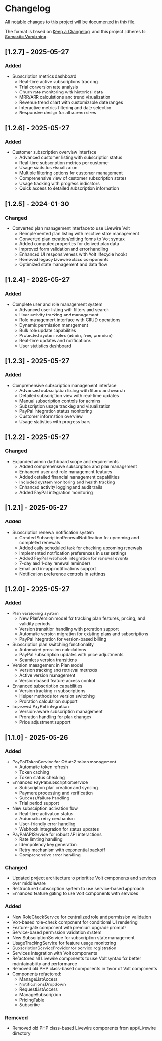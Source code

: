 # Changelog

All notable changes to this project will be documented in this file.

The format is based on [Keep a Changelog](https://keepachangelog.com/en/1.0.0/),
and this project adheres to [Semantic Versioning](https://semver.org/spec/v2.0.0.html).

## [1.2.7] - 2025-05-27

### Added
- Subscription metrics dashboard
  - Real-time active subscriptions tracking
  - Trial conversion rate analysis
  - Churn rate monitoring with historical data
  - MRR/ARR calculations and trend visualization
  - Revenue trend chart with customizable date ranges
  - Interactive metrics filtering and date selection
  - Responsive design for all screen sizes

## [1.2.6] - 2025-05-27

### Added
- Customer subscription overview interface
  - Advanced customer listing with subscription status
  - Real-time subscription metrics per customer
  - Usage statistics visualization
  - Multiple filtering options for customer management
  - Comprehensive view of customer subscription states
  - Usage tracking with progress indicators
  - Quick access to detailed subscription information

## [1.2.5] - 2024-01-30

### Changed
- Converted plan management interface to use Livewire Volt
  - Reimplemented plan listing with reactive state management
  - Converted plan creation/editing forms to Volt syntax
  - Added computed properties for derived plan data
  - Improved form validation and error handling
  - Enhanced UI responsiveness with Volt lifecycle hooks
  - Removed legacy Livewire class components
  - Optimized state management and data flow

## [1.2.4] - 2025-05-27

### Added
- Complete user and role management system
  - Advanced user listing with filters and search
  - User activity tracking and management
  - Role management interface with CRUD operations
  - Dynamic permission management
  - Bulk role update capabilities
  - Protected system roles (admin, free, premium)
  - Real-time updates and notifications
  - User statistics dashboard

## [1.2.3] - 2025-05-27

### Added
- Comprehensive subscription management interface
  - Advanced subscription listing with filters and search
  - Detailed subscription view with real-time updates
  - Manual subscription controls for admins
  - Subscription usage tracking and visualization
  - PayPal integration status monitoring
  - Customer information overview
  - Usage statistics with progress bars

## [1.2.2] - 2025-05-27

### Changed
- Expanded admin dashboard scope and requirements
  - Added comprehensive subscription and plan management
  - Enhanced user and role management features
  - Added detailed financial management capabilities
  - Included system monitoring and health tracking
  - Enhanced activity logging and audit trails
  - Added PayPal integration monitoring

## [1.2.1] - 2025-05-27

### Added
- Subscription renewal notification system
  - Created SubscriptionRenewalNotification for upcoming and completed renewals
  - Added daily scheduled task for checking upcoming renewals
  - Implemented notification preferences in user settings
  - Added PayPal webhook integration for renewal events
  - 7-day and 1-day renewal reminders
  - Email and in-app notifications support
  - Notification preference controls in settings

## [1.2.0] - 2025-05-27

### Added
- Plan versioning system
  - New PlanVersion model for tracking plan features, pricing, and validity periods
  - Version transition handling with proration support
  - Automatic version migration for existing plans and subscriptions
  - PayPal integration for version-based billing
- Subscription plan switching functionality
  - Automated proration calculations
  - PayPal subscription updates with price adjustments
  - Seamless version transitions
- Version management in Plan model
  - Version tracking and retrieval methods
  - Active version management
  - Version-based feature access control
- Enhanced subscription capabilities
  - Version tracking in subscriptions
  - Helper methods for version switching
  - Proration calculation support
- Improved PayPal integration
  - Version-aware subscription management
  - Proration handling for plan changes
  - Price adjustment support

## [1.1.0] - 2025-05-26

### Added
- PayPalTokenService for OAuth2 token management
  - Automatic token refresh
  - Token caching
  - Token status checking
- Enhanced PayPalSubscriptionService
  - Subscription plan creation and syncing
  - Payment processing and verification
  - Success/failure handling
  - Trial period support
- New subscription activation flow
  - Real-time activation status
  - Automatic retry mechanism
  - User-friendly error handling
  - Webhook integration for status updates
- PayPalAPIService for robust API interactions
  - Rate limiting handling
  - Idempotency key generation
  - Retry mechanism with exponential backoff
  - Comprehensive error handling

### Changed
- Updated project architecture to prioritize Volt components and services over middleware
- Restructured subscription system to use service-based approach
- Enhanced feature gating to use Volt components with services

### Added
- New RoleCheckService for centralized role and permission validation
- Volt-based role-check component for conditional UI rendering
- Feature-gate component with premium upgrade prompts
- Service-based permission validation system
- New SubscriptionService for subscription state management
- UsageTrackingService for feature usage monitoring
- SubscriptionServiceProvider for service registration
- Services integration with Volt components
- Refactored all Livewire components to use Volt syntax for better maintainability and performance
- Removed old PHP class-based components in favor of Volt components
- Components refactored:
  - ManageListAccess
  - NotificationsDropdown
  - RequestListAccess
  - ManageSubscription
  - PricingTable
  - Subscribe

### Removed
- Removed old PHP class-based Livewire components from app/Livewire directory